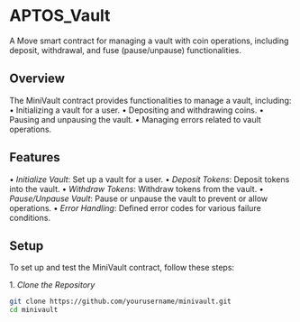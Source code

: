 # APTOS_Vault

A Move smart contract for managing a vault with coin operations, including deposit, withdrawal, and fuse (pause/unpause) functionalities.

## Overview

The MiniVault contract provides functionalities to manage a vault, including:
•⁠  ⁠Initializing a vault for a user.
•⁠  ⁠Depositing and withdrawing coins.
•⁠  ⁠Pausing and unpausing the vault.
•⁠  ⁠Managing errors related to vault operations.

## Features

•⁠  ⁠*Initialize Vault*: Set up a vault for a user.
•⁠  ⁠*Deposit Tokens*: Deposit tokens into the vault.
•⁠  ⁠*Withdraw Tokens*: Withdraw tokens from the vault.
•⁠  ⁠*Pause/Unpause Vault*: Pause or unpause the vault to prevent or allow operations.
•⁠  ⁠*Error Handling*: Defined error codes for various failure conditions.

## Setup

To set up and test the MiniVault contract, follow these steps:

1.⁠ ⁠*Clone the Repository*

   ```bash
   git clone https://github.com/yourusername/minivault.git
   cd minivault
